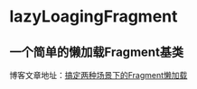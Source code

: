 # lazyLoagingFragment
## 一个简单的懒加载Fragment基类
博客文章地址：[搞定两种场景下的Fragment懒加载](https://blog.csdn.net/Rain_9155/article/details/90347600)
